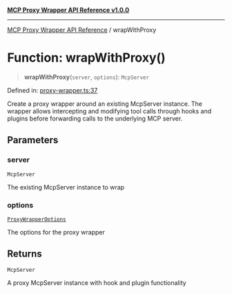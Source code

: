 [**MCP Proxy Wrapper API Reference v1.0.0**](../README.md)

***

[MCP Proxy Wrapper API Reference](../globals.md) / wrapWithProxy

# Function: wrapWithProxy()

> **wrapWithProxy**(`server`, `options`): `McpServer`

Defined in: [proxy-wrapper.ts:37](https://github.com/crazyrabbitLTC/mcp-proxy-wrapper/blob/main/src/proxy-wrapper.ts#L37)

Create a proxy wrapper around an existing McpServer instance.
The wrapper allows intercepting and modifying tool calls through hooks and plugins
before forwarding calls to the underlying MCP server.

## Parameters

### server

`McpServer`

The existing McpServer instance to wrap

### options

[`ProxyWrapperOptions`](../interfaces/ProxyWrapperOptions.md)

The options for the proxy wrapper

## Returns

`McpServer`

A proxy McpServer instance with hook and plugin functionality
